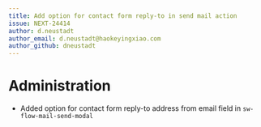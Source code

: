 ```yaml
---
title: Add option for contact form reply-to in send mail action
issue: NEXT-24414
author: d.neustadt
author_email: d.neustadt@haokeyingxiao.com
author_github: dneustadt
---
```

# Administration
* Added option for contact form reply-to address from email field in `sw-flow-mail-send-modal`
